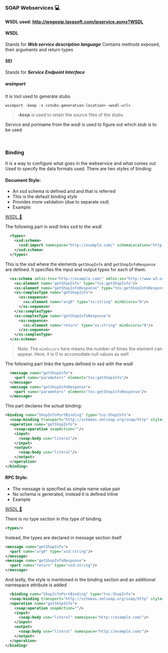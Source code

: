 ### SOAP Webservices 💻

#### WSDL used: http://wsgeoip.lavasoft.com/ipservice.asmx?WSDL

#### WSDL
Stands for ***Web service description language***
Contains methods exposed, their arguments and return types

#### SEI
Stands for ***Service Endpoint Interface***

##### wsimport
It is tool used to generate stubs
```
wsimport -keep -s <stubs-generation-location> <wsdl-url>
```


> ***-keep*** is used to retain the source files of the stubs



Service and portname from the wsdl is used to figure out which stub is to be used

<br>

### Binding
It is a way to configure what goes in the webservice and what comes out
Used to specify the data formats used.
There are two styles of binding:
#### Document Style:
  - An xsd schema is defined and and that is referred
  - This is the default binding style
  - Provides more validation (due to separate xsd)
  - Example:
      
  <a href="">WSDL 🔗</a>
      
  The following part in wsdl links xsd to the wsdl
  ```xml
    <types>
      <xsd:schema>
        <xsd:import namespace="http://example.com/" schemaLocation="http://localhost:8080/TestMart/ShopInfoService?xsd=1"/>
      </xsd:schema>
    </types>
  ```
    

  This is the xsd where the elements `getShopInfo` and `getShopInfoResponse` are defined. It specifies the input and output types for each of them.

  ```xml
    <xs:schema xmlns:tns="http://example.com/" xmlns:xs="http://www.w3.org/2001/XMLSchema" version="1.0" targetNamespace="http://example.com/">
      <xs:element name="getShopInfo" type="tns:getShopInfo"/>
      <xs:element name="getShopInfoResponse" type="tns:getShopInfoResponse"/>
      <xs:complexType name="getShopInfo">
        <xs:sequence>
          <xs:element name="arg0" type="xs:string" minOccurs="0"/>
        </xs:sequence>
      </xs:complexType>
      <xs:complexType name="getShopInfoResponse">
        <xs:sequence>
          <xs:element name="return" type="xs:string" minOccurs="0"/>
        </xs:sequence>
      </xs:complexType>
    </xs:schema>
  ```
  > Note: The `minOccurs` here means the number of times the element can appear. Here, it is 0 to accomodate null values as well

  The following part links the types defined in xsd with the wsdl

  ```xml
    <message name="getShopInfo">
      <part name="parameters" element="tns:getShopInfo"/>
    </message>
    <message name="getShopInfoResponse">
      <part name="parameters" element="tns:getShopInfoResponse"/>
    </message>
  ```
  
  This part declares the actual binding:
  ```xml
  <binding name="ShopInfoPortBinding" type="tns:ShopInfo">
    <soap:binding transport="http://schemas.xmlsoap.org/soap/http" style="document"/>
    <operation name="getShopInfo">
      <soap:operation soapAction=""/>
      <input>
        <soap:body use="literal"/>
      </input>
      <output>
        <soap:body use="literal"/>
      </output>
    </operation>
  </binding>
  ``` 
#### RPC Style:
  - The message is specified as simple name value pair
  - No schema is generated, instead it is defined inline
  - Example
     
  <a href="">WSDL 🔗</a>
  
  There is no type section in this type of binding.
  ```xml
  <types/>
  ```
  Instead, the types are declared in message section itself
  ```xml
  <message name="getShopInfo">
    <part name="arg0" type="xsd:string"/>
  </message>
  <message name="getShopInfoResponse">
    <part name="return" type="xsd:string"/>
  </message>
  ```

  And lastly, the style is mentioned in the binding section and an additional namespace attribute is added
  ```xml
    <binding name="ShopInfoPortBinding" type="tns:ShopInfo">
    <soap:binding transport="http://schemas.xmlsoap.org/soap/http" style="rpc"/>
    <operation name="getShopInfo">
      <soap:operation soapAction=""/>
      <input>
        <soap:body use="literal" namespace="http://example.com/"/>
      </input>
      <output>
        <soap:body use="literal" namespace="http://example.com/"/>
      </output>
    </operation>
  </binding>
  ```
